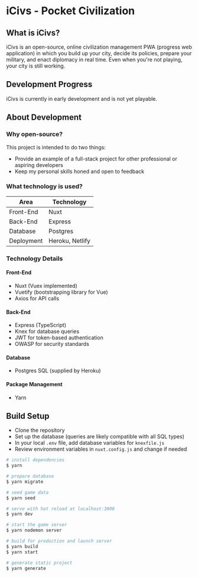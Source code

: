# iCivs - Pocket Civilization

## What is iCivs?
iCivs is an open-source, online civilization management PWA (progress web application) in which you build up your city, decide its policies, prepare your military, and enact diplomacy in real time. Even when you're not playing, your city is still working.

## Development Progress
iCivs is currently in early development and is not yet playable.

## About Development
### Why open-source?
This project is intended to do two things:
- Provide an example of a full-stack project for other professional or aspiring developers
- Keep my personal skills honed and open to feedback

### What technology is used?
| Area | Technology |
|------|------------|
| Front-End | Nuxt |
| Back-End | Express |
| Database | Postgres |
| Deployment | Heroku, Netlify |

### Technology Details
#### Front-End
- Nuxt (Vuex implemented)
- Vuetify (bootstrapping library for Vue)
- Axios for API calls

#### Back-End
- Express (TypeScript)
- Knex for database queries
- JWT for token-based authentication
- OWASP for security standards

#### Database
- Postgres SQL (supplied by Heroku)

#### Package Management
- Yarn

## Build Setup

- Clone the repository
- Set up the database (queries are likely compatible with all SQL types)
- In your local `.env` file, add database variables for `knexfile.js`
- Review environment variables in `nuxt.config.js` and change if needed

``` bash
# install dependencies
$ yarn

# prepare database
$ yarn migrate

# seed game data
$ yarn seed

# serve with hot reload at localhost:3000
$ yarn dev

# start the game server
$ yarn nodemon server

# build for production and launch server
$ yarn build
$ yarn start

# generate static project
$ yarn generate
```

